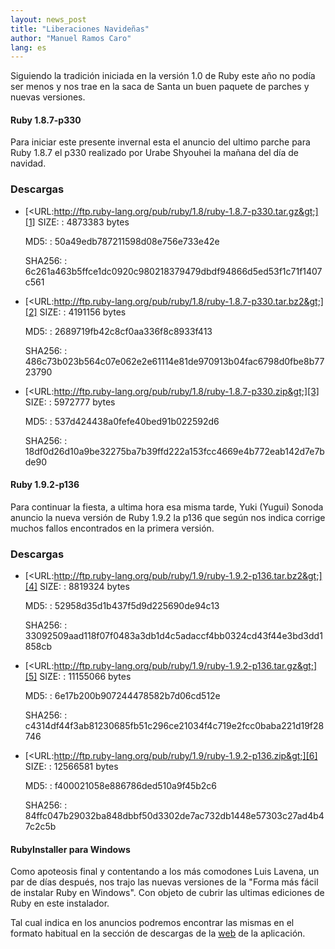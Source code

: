 ```yaml
---
layout: news_post
title: "﻿﻿Liberaciones Navideñas"
author: "Manuel Ramos Caro"
lang: es
---
```


Siguiendo la tradición iniciada en la versión 1.0 de Ruby este año no
podía ser menos y nos trae en la saca de Santa un buen paquete de
parches y nuevas versiones.

#### Ruby 1.8.7-p330

Para iniciar este presente invernal esta el anuncio del ultimo parche
para Ruby 1.8.7 el p330 realizado por ﻿Urabe Shyouhei la mañana del día
de navidad.

### Descargas

* [&lt;URL:http://ftp.ruby-lang.org/pub/ruby/1.8/ruby-1.8.7-p330.tar.gz&gt;][1]
  SIZE:
  : 4873383 bytes

  MD5:
  : 50a49edb787211598d08e756e733e42e

  SHA256:
  : 6c261a463b5ffce1dc0920c980218379479dbdf94866d5ed53f1c71f1407c561

* [&lt;URL:http://ftp.ruby-lang.org/pub/ruby/1.8/ruby-1.8.7-p330.tar.bz2&gt;][2]
  SIZE:
  : 4191156 bytes

  MD5:
  : 2689719fb42c8cf0aa336f8c8933f413

  SHA256:
  : 486c73b023b564c07e062e2e61114e81de970913b04fac6798d0fbe8b7723790

* [&lt;URL:http://ftp.ruby-lang.org/pub/ruby/1.8/ruby-1.8.7-p330.zip&gt;][3]
  SIZE:
  : 5972777 bytes

  MD5:
  : 537d424438a0fefe40bed91b022592d6

  SHA256:
  : 18df0d26d10a9be32275ba7b39ffd222a153fcc4669e4b772eab142d7e7bde90

#### Ruby 1.9.2-p136

Para continuar la fiesta, a ultima hora esa misma tarde, ﻿﻿Yuki (Yugui)
Sonoda anuncio la nueva versión de Ruby 1.9.2 la p136 que según nos
indica corrige muchos fallos encontrados en la primera versión.

### Descargas

* [&lt;URL:http://ftp.ruby-lang.org/pub/ruby/1.9/ruby-1.9.2-p136.tar.bz2&gt;][4]
  SIZE:
  : 8819324 bytes

  MD5:
  : 52958d35d1b437f5d9d225690de94c13

  SHA256:
  : 33092509aad118f07f0483a3db1d4c5adaccf4bb0324cd43f44e3bd3dd1858cb

* [&lt;URL:http://ftp.ruby-lang.org/pub/ruby/1.9/ruby-1.9.2-p136.tar.gz&gt;][5]
  SIZE:
  : 11155066 bytes

  MD5:
  : 6e17b200b907244478582b7d06cd512e

  SHA256:
  : c4314df44f3ab81230685fb51c296ce21034f4c719e2fcc0baba221d19f28746

* [&lt;URL:http://ftp.ruby-lang.org/pub/ruby/1.9/ruby-1.9.2-p136.zip&gt;][6]
  SIZE:
  : 12566581 bytes

  MD5:
  : f400021058e886786ded510a9f45b2c6

  SHA256:
  : 84ffc047b29032ba848dbbf50d3302de7ac732db1448e57303c27ad4b47c2c5b

#### RubyInstaller para Windows

Como apoteosis final y contentando a los más comodones ﻿Luis Lavena, un
par de días después, nos trajo las nuevas versiones de la \"Forma más
fácil de instalar Ruby en Windows\". Con objeto de cubrir las ultimas
ediciones de Ruby en este instalador.

Tal cual indica en los anuncios podremos encontrar las mismas en el
formato habitual en la sección de descargas de la [web][7] de la
aplicación.



[1]: http://ftp.ruby-lang.org/pub/ruby/1.8/ruby-1.8.7-p330.tar.gz
[2]: http://ftp.ruby-lang.org/pub/ruby/1.8/ruby-1.8.7-p330.tar.bz2
[3]: http://ftp.ruby-lang.org/pub/ruby/1.8/ruby-1.8.7-p330.zip
[4]: http://ftp.ruby-lang.org/pub/ruby/1.9/ruby-1.9.2-p136.tar.bz2
[5]: http://ftp.ruby-lang.org/pub/ruby/1.9/ruby-1.9.2-p136.tar.gz
[6]: http://ftp.ruby-lang.org/pub/ruby/1.9/ruby-1.9.2-p136.zip
[7]: http://rubyinstaller.org/downloads
